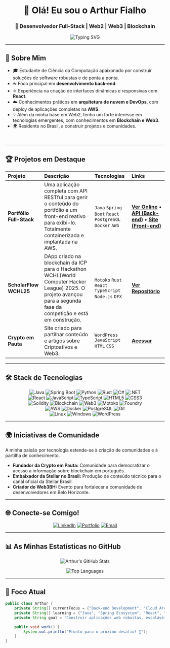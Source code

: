 <div align="center">
  
# 👋 Olá! Eu sou o Arthur Fialho

### 🚀 Desenvolvedor Full-Stack | Web2 | Web3 | Blockchain

<img src="https://readme-typing-svg.herokuapp.com?font=Fira+Code&weight=500&size=22&pause=1000&color=36BCF7&center=true&vCenter=true&width=600&lines=Bem-vindo+ao+meu+Perfil+do+GitHub!;Desenvolvedor+Full-Stack;" alt="Typing SVG" />

</div>

---

## 🌟 Sobre Mim

- 🎓 Estudante de Ciência da Computação apaixonado por construir soluções de software robustas e de ponta a ponta.
- ☕ Foco principal em **desenvolvimento back-end**.
- ⚛️ Experiência na criação de interfaces dinâmicas e responsivas com **React**.
- ☁️ Conhecimentos práticos em **arquitetura de nuvem e DevOps**, com deploy de aplicações completas na **AWS**.
- 💡 Além da minha base em Web2, tenho um forte interesse em tecnologias emergentes, com conhecimentos em **Blockchain e Web3**.
- 🌍 Residente no Brasil, a construir projetos e comunidades.

<br clear="right"/>

---

## 🏆 Projetos em Destaque

<div align="center">

| Projeto | Descrição | Tecnologias | Links |
| :--- | :--- | :--- | :--- |
| **Portfólio Full-Stack** | Uma aplicação completa com API RESTful para gerir o conteúdo do portfólio e um front-end reativo para exibi-lo. Totalmente containerizada e implantada na AWS. | `Java` `Spring Boot` `React` `PostgreSQL` `Docker` `AWS` | **[Ver Online](https://arthurfialho.com.br/)** • **[API (Back-end)](https://github.com/Arthur-Fialho/API-Java-Portfolio)** • **[Site (Front-end)](https://github.com/Arthur-Fialho/API-Java-Portfolio-Frontend)** |
| **ScholarFlow WCHL25** | DApp criado na blockchain da ICP para o Hackathon WCHL(World Computer Hacker League) 2025. O projeto avançou para a segunda fase da competição e está em construção. | `Motoko` `Rust` `React` `TypeScript` `Node.js` `DFX` | **[Ver Repositório](https://github.com/Arthur-Fialho/WCHL25-ScholarFlow)** |
| **Crypto em Pauta** | Site criado para partilhar conteúdo e artigos sobre Criptoativos e Web3. | `WordPress` `JavaScript` `HTML` `CSS` | **[Acessar](https://cryptoempauta.com)** |

</div>

---

## 🛠️ Stack de Tecnologias

<div align="center">
  <p>
    <img src="https://img.shields.io/badge/Java-ED8B00?style=for-the-badge&logo=openjdk&logoColor=white" alt="Java"/>
    <img src="https://img.shields.io/badge/Spring-6DB33F?style=for-the-badge&logo=spring&logoColor=white" alt="Spring Boot"/>
    <img src="https://img.shields.io/badge/Python-3776AB?style=for-the-badge&logo=python&logoColor=white" alt="Python"/>
    <img src="https://img.shields.io/badge/Rust-000000?style=for-the-badge&logo=rust&logoColor=white" alt="Rust"/>
    <img src="https://img.shields.io/badge/C%23-239120?style=for-the-badge&logo=c-sharp&logoColor=white" alt="C#"/>
    <img src="https://img.shields.io/badge/.NET-512BD4?style=for-the-badge&logo=dotnet&logoColor=white" alt=".NET"/>
    <br>
    <img src="https://img.shields.io/badge/React-20232A?style=for-the-badge&logo=react&logoColor=61DAFB" alt="React"/>
    <img src="https://img.shields.io/badge/JavaScript-F7DF1E?style=for-the-badge&logo=javascript&logoColor=black" alt="JavaScript"/>
    <img src="https://img.shields.io/badge/TypeScript-007ACC?style=for-the-badge&logo=typescript&logoColor=white" alt="TypeScript"/>
    <img src="https://img.shields.io/badge/HTML5-E34F26?style=for-the-badge&logo=html5&logoColor=white" alt="HTML5"/>
    <img src="https://img.shields.io/badge/CSS3-1572B6?style=for-the-badge&logo=css3&logoColor=white" alt="CSS3"/>
    <br>
    <img src="https://img.shields.io/badge/Solidity-363636?style=for-the-badge&logo=solidity&logoColor=white" alt="Solidity"/>
    <img src="https://img.shields.io/badge/Blockchain-blueviolet?style=for-the-badge&logo=bitcoin" alt="Blockchain"/>
    <img src="https://img.shields.io/badge/Web3-6A0DAD?style=for-the-badge" alt="Web3"/>
    <img src="https://img.shields.io/badge/Motoko-292929?style=for-the-badge" alt="Motoko"/>
    <img src="https://img.shields.io/badge/Foundry-333333?style=for-the-badge" alt="Foundry"/>
    <br>
    <img src="https://img.shields.io/badge/AWS-232F3E?style=for-the-badge&logo=amazon-aws&logoColor=white" alt="AWS"/>
    <img src="https://img.shields.io/badge/Docker-2496ED?style=for-the-badge&logo=docker&logoColor=white" alt="Docker"/>
    <img src="https://img.shields.io/badge/PostgreSQL-316192?style=for-the-badge&logo=postgresql&logoColor=white" alt="PostgreSQL"/>
    <img src="https://img.shields.io/badge/GIT-E44C30?style=for-the-badge&logo=git&logoColor=white" alt="Git"/>
    <br>
    <img src="https://img.shields.io/badge/Linux-FCC624?style=for-the-badge&logo=linux&logoColor=black" alt="Linux"/>
    <img src="https://img.shields.io/badge/Windows-0078D6?style=for-the-badge&logo=windows&logoColor=white" alt="Windows"/>
    <img src="https://img.shields.io/badge/WordPress-21759B?style=for-the-badge&logo=WordPress&logoColor=white" alt="WordPress"/>
  </p>
</div>

---

## 🌍 Iniciativas de Comunidade

A minha paixão por tecnologia estende-se à criação de comunidades e à partilha de conhecimento.
- **Fundador da Crypto em Pauta:** Comunidade para democratizar o acesso à informação sobre blockchain em português.
- **Embaixador da Stellar no Brasil:** Produção de conteúdo técnico para o canal oficial da Stellar Brasil.
- **Criador do Web3BH:** Evento para fortalecer a comunidade de desenvolvedores em Belo Horizonte.

---

## 🌐 Conecte-se Comigo!

<div align="center">

[![LinkedIn](https://img.shields.io/badge/LinkedIn-0077B5?style=for-the-badge&logo=linkedin&logoColor=white)](https://www.linkedin.com/in/arthurfialho/)
[![Portfolio](https://img.shields.io/badge/Portfolio-36BCF7?style=for-the-badge&logo=google-chrome&logoColor=white)](https://arthurfialho.com.br/)
[![Email](https://img.shields.io/badge/Email-D14836?style=for-the-badge&logo=gmail&logoColor=white)](mailto:arthursouza.fp@gmail.com)

</div>

---

## 📊 As Minhas Estatísticas no GitHub

<div align="center">
  
![Arthur's GitHub Stats](https://github-readme-stats.vercel.app/api?username=Arthur-Fialho&theme=gruvbox&hide_border=true&include_all_commits=true&count_private=true)

![Top Languages](https://github-readme-stats.vercel.app/api/top-langs/?username=Arthur-Fialho&theme=gruvbox&hide_border=true&include_all_commits=true&count_private=true&layout=compact)

</div>

---

## 🎯 Foco Atual

```java
public class Arthur {
    private String[] currentFocus = {"Back-end Development", "Cloud Architecture (AWS)", "DevOps Practices"};
    private String[] learning = {"Java", "Spring Ecosystem", "React", "Docker"};
    private String goal = "Construir aplicações web robustas, escaláveis e de alto impacto.";

    public void work() {
        System.out.println("Pronto para o próximo desafio! 🚀");
    }
}
```
